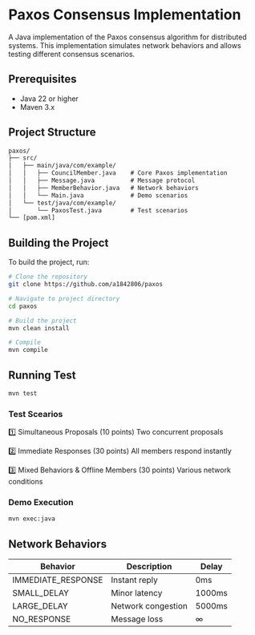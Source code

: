 # Paxos Consensus Implementation

A Java implementation of the Paxos consensus algorithm for distributed systems. This implementation simulates network behaviors and allows testing different consensus scenarios.

## Prerequisites

- Java 22 or higher
- Maven 3.x

## Project Structure

```txt
paxos/
├── src/
│   ├── main/java/com/example/
│   │   ├── CouncilMember.java    # Core Paxos implementation
│   │   ├── Message.java          # Message protocol
│   │   ├── MemberBehavior.java   # Network behaviors
│   │   └── Main.java             # Demo scenarios
│   └── test/java/com/example/
│       └── PaxosTest.java        # Test scenarios
└── [pom.xml]
```

## Building the Project

To build the project, run:

```bash
# Clone the repository
git clone https://github.com/a1842806/paxos

# Navigate to project directory
cd paxos

# Build the project
mvn clean install

# Compile
mvn compile
```

## Running Test

```bash
mvn test
```

### Test Scearios

1️⃣ Simultaneous Proposals (10 points)
Two concurrent proposals

2️⃣ Immediate Responses (30 points)
All members respond instantly

3️⃣ Mixed Behaviors & Offline Members (30 points)
Various network conditions

### Demo Execution

```bash
mvn exec:java
```

## Network Behaviors
| Behavior | Description | Delay |
|----------|-------------|-------|
| IMMEDIATE_RESPONSE | Instant reply | 0ms |
| SMALL_DELAY | Minor latency | 1000ms |
| LARGE_DELAY | Network congestion | 5000ms |
| NO_RESPONSE | Message loss | ∞ |